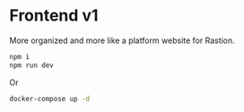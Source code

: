 # Frontend v1

More organized and more like a platform website for Rastion.

```bash
npm i
npm run dev
```

Or 

```bash
docker-compose up -d
```